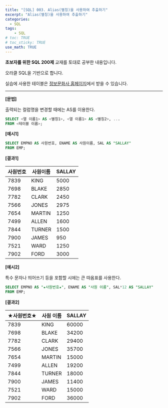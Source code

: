 ```yaml
---
title: "[SQL] 003. Alias(별칭)을 사용하여 추출하기"
excerpt: "Alias(별칭)을 사용하여 추출하기"
categories: 
  - SQL
tags: 
    - SQL
# toc: TRUE
# toc_sticky: TRUE
use_math: TRUE
---
```


**초보자를 위한 SQL 200제** 교재를 토대로 공부한 내용입니다.

오라클 SQL을 기반으로 합니다.

실습에 사용한 테이블은 [정보문화사 홈페이지](http://infopub.co.kr/index.asp)에서 받을 수 있습니다.

---

**[문법]**

출력되는 컬럼명을 변경할 때에는 AS를 이용한다.


```sql
SELECT <열 이름1> AS <별칭1>, <열 이름1> AS <별칭2>, ...
FROM <테이블 이름>;
```

**[예시1]**

```sql
SELECT EMPNO AS 사원번호, ENAME AS 사원이름, SAL AS "SALLAY"
FROM EMP;
```


**[결과1]**

사원번호|사원이름|SALLAY
|-|-|-|
7839|KING|5000
7698|BLAKE|2850
7782|CLARK|2450
7566|JONES|2975
7654|MARTIN|1250
7499|ALLEN|1600
7844|TURNER|1500
7900|JAMES|950
7521|WARD|1250
7902|FORD|3000


**[예시2]**

특수 문자나 띄어쓰기 등을 포함할 시에는 큰 따옴표를 사용한다.

```sql
SELECT EMPNO AS "★사원번호★", ENAME AS "사원 이름", SAL*12 AS "SALLAY"
FROM EMP;
```


**[결과2]**

★사원번호★|사원 이름|SALLAY
|-|-|-|
7839|KING|60000
7698|BLAKE|34200
7782|CLARK|29400
7566|JONES|35700
7654|MARTIN|15000
7499|ALLEN|19200
7844|TURNER|18000
7900|JAMES|11400
7521|WARD|15000
7902|FORD|36000